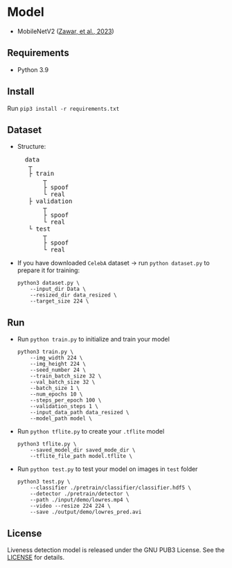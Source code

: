# Model

- MobileNetV2 ([Zawar, et al., 2023](https://www.atlantis-press.com/proceedings/acvait-22/125989871)) 

## Requirements

- Python 3.9

## Install

Run `pip3 install -r requirements.txt`

## Dataset

- Structure:

    <pre>
    data
     ┬  
     ├ train
         ┬  
         ├ spoof  
         └ real 
     ├ validation  
         ┬  
         ├ spoof  
         └ real 
     └ test  
         ┬  
         ├ spoof  
         └ real
  </pre>

- If you have downloaded `CelebA` dataset -> run `python dataset.py` to prepare it for training:
  ```
  python3 dataset.py \
      --input_dir Data \
      --resized_dir data_resized \
      --target_size 224 \
  ```

## Run

- Run `python train.py` to initialize and train your model
  ```
  python3 train.py \
      --img_width 224 \
      --img_height 224 \
      --seed_number 24 \
      --train_batch_size 32 \
      --val_batch_size 32 \
      --batch_size 1 \
      --num_epochs 10 \
      --steps_per_epoch 100 \
      --validation_steps 1 \
      --input_data_path data_resized \
      --model_path model \
  ```
- Run `python tflite.py` to create your `.tflite` model
  ```
  python3 tflite.py \
      --saved_model_dir saved_mode_dir \
      --tflite_file_path model.tflite \
  ```
- Run `python test.py` to test your model on images in `test` folder
  ```
  python3 test.py \
      --classifier ./pretrain/classifier/classifier.hdf5 \
      --detector ./pretrain/detector \
      --path ./input/demo/lowres.mp4 \
      --video --resize 224 224 \
      --save ./output/demo/lowres_pred.avi
  ```

## License

Liveness detection model is released under the GNU PUB3 License. See the [LICENSE](https://github.com/biometric-technologies/liveness-detection-model/blob/main/LICENSE.md) for details.